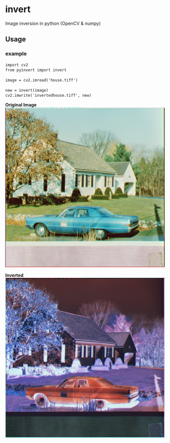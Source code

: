 # invert
Image inversion in python (OpenCV & numpy)

## Usage
### example
```
import cv2
from pyinvert import invert

image = cv2.imread('house.tiff')

new = invert(image)
cv2.imwrite('invertedhouse.tiff', new)
```
**Original Image**
![A Blue car in front of a house](https://github.com/garbage1010/invert/blob/main/tests/house.tiff)

**Inverted**
![Inversion of the previous image](https://github.com/garbage1010/invert/blob/main/tests/invertedhouse.tiff)
